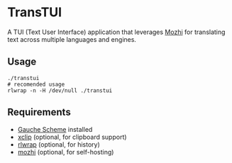 # TransTUI

A TUI (Text User Interface) application that leverages [Mozhi](https://codeberg.org/aryak/mozhi) for translating text across multiple languages and engines.

## Usage

```shell
./transtui
# recomended usage
rlwrap -n -H /dev/null ./transtui
```

## Requirements

- [Gauche Scheme](http://practical-scheme.net/gauche/) installed
- [xclip](https://github.com/astrand/xclip) (optional, for clipboard support)
- [rlwrap](https://github.com/hanslub42/rlwrap) (optional, for history)
- [mozhi](https://codeberg.org/aryak/mozhi) (optional, for self-hosting)
